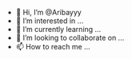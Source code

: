 - 👋 Hi, I’m @Aribayyy
- 👀 I’m interested in ...
- 🌱 I’m currently learning ...
- 💞️ I’m looking to collaborate on ...
- 📫 How to reach me ...

<!---
Aribayyy/Aribayyy is a ✨ special ✨ repository because its `README.md` (this file) appears on your GitHub profile.
You can click the Preview link to take a look at your changes.
--->
